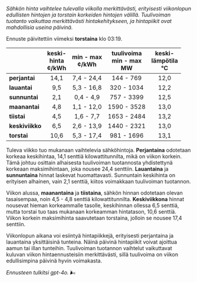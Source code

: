 *Sähkön hinta vaihtelee tulevalla viikolla merkittävästi, erityisesti viikonlopun edullisten hintojen ja torstain korkeiden hintojen välillä. Tuulivoiman tuotanto vaikuttaa merkittävästi hintakehitykseen, ja hintapiikit ovat mahdollisia useina päivinä.*

Ennuste päivitettiin viimeksi **torstaina** klo 03:19.

|             | keski-<br>hinta<br>¢/kWh | min - max<br>¢/kWh | tuulivoima<br>min - max<br>MW | keski-<br>lämpötila<br>°C |
|:-------------|:----------------:|:----------------:|:-------------:|:-------------:|
| **perjantai**  | 14,1             | 7,4 - 24,4       | 144 - 769     | 12,0          |
| **lauantai**   | 9,5              | 5,3 - 16,8       | 320 - 1034    | 12,2          |
| **sunnuntai**  | 2,1              | 0,4 - 4,9        | 757 - 3399    | 12,5          |
| **maanantai**  | 4,8              | 1,1 - 12,0       | 1590 - 3528   | 13,0          |
| **tiistai**    | 4,5              | 1,6 - 7,7        | 1653 - 2484   | 13,2          |
| **keskiviikko**| 6,5              | 2,6 - 13,9       | 1440 - 2321   | 13,0          |
| **torstai**    | 10,6             | 5,3 - 17,4       | 981 - 1696    | 13,1          |

Tuleva viikko tuo mukanaan vaihtelevia sähköhintoja. **Perjantaina** odotetaan korkeaa keskihintaa, 14,1 senttiä kilowattitunnilta, mikä on viikon korkein. Tämä johtuu osittain alhaisesta tuulivoiman tuotannosta yhdistettynä korkeaan maksimihintaan, joka nousee 24,4 senttiin. **Lauantaina** ja **sunnuntaina** hinnat laskevat huomattavasti. Sunnuntain keskihinta on erityisen alhainen, vain 2,1 senttiä, kiitos voimakkaan tuulivoiman tuotannon.

Viikon alussa, **maanantaina** ja **tiistaina**, sähkön hinnan odotetaan olevan tasaisempaa, noin 4,5 - 4,8 senttiä kilowattitunnilta. **Keskiviikkona** hinnat nousevat hieman korkeammalle tasolle, keskihinnan ollessa 6,5 senttiä, mutta torstai tuo taas mukanaan korkeamman hintatason, 10,6 senttiä. Viikon korkein maksimihinta saavutetaan torstaina, jolloin se nousee 17,4 senttiin.

Viikonlopun aikana voi esiintyä hintapiikkejä, erityisesti perjantaina ja lauantaina yksittäisinä tunteina. Näinä päivinä hintapiikit voivat ajoittua aamun tai illan tunteihin. Tuulivoiman tuotannon vaihtelut vaikuttavat kuluvan viikon hintaennusteisiin merkittävästi, sillä tuulivoima on viikon edullisimpina päivinä hyvin voimakasta.

*Ennusteen tulkitsi gpt-4o.* 🌬️
